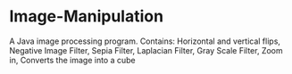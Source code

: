 # Image-Manipulation
A Java image processing program. 
Contains:
Horizontal and vertical flips, 
Negative Image Filter, 
Sepia Filter, 
Laplacian Filter, 
Gray Scale Filter, 
Zoom in, 
Converts the image into a cube

